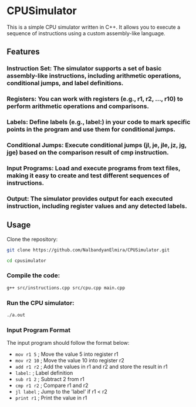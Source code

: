 # CPUSimulator
This is a simple CPU simulator written in C++. It allows you to execute a sequence of instructions using a custom assembly-like language.

## Features

### Instruction Set: The simulator supports a set of basic assembly-like instructions, including arithmetic operations, conditional jumps, and label definitions.

### Registers: You can work with registers (e.g., r1, r2, ..., r10) to perform arithmetic operations and comparisons.

### Labels: Define labels (e.g., label:) in your code to mark specific points in the program and use them for conditional jumps.

### Conditional Jumps: Execute conditional jumps (jl, je, jle, jz, jg, jge) based on the comparison result of cmp instruction.

### Input Programs: Load and execute programs from text files, making it easy to create and test different sequences of instructions.

### Output: The simulator provides output for each executed instruction, including register values and any detected labels.

## Usage
Clone the repository:
```bash
git clone https://github.com/NalbandyanElmira/CPUSimulator.git
```
```bash
cd cpusimulator
```

### Compile the code:
```bash
g++ src/instructions.cpp src/cpu.cpp main.cpp
```
### Run the CPU simulator:
```bash
./a.out
```

### Input Program Format
The input program should follow the format below:

- `mov r1 5`       ; Move the value 5 into register r1
- `mov r2 10`      ; Move the value 10 into register r2
- `add r1 r2`      ; Add the values in r1 and r2 and store the result in r1
- `label:`         ; Label definition
- `sub r1 2`       ; Subtract 2 from r1
- `cmp r1 r2`      ; Compare r1 and r2
- `jl label`       ; Jump to the 'label' if r1 < r2
- `print r1`       ; Print the value in r1
